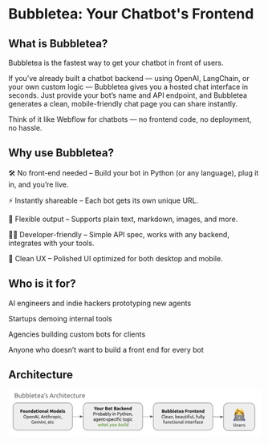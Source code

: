 # Bubbletea: Your Chatbot's Frontend

## What is Bubbletea?
Bubbletea is the fastest way to get your chatbot in front of users.

If you’ve already built a chatbot backend — using OpenAI, LangChain, or your own custom logic — Bubbletea gives you a hosted chat interface in seconds. Just provide your bot’s name and API endpoint, and Bubbletea generates a clean, mobile-friendly chat page you can share instantly.

Think of it like Webflow for chatbots — no frontend code, no deployment, no hassle.

## Why use Bubbletea?
🛠 No front-end needed – Build your bot in Python (or any language), plug it in, and you’re live.

⚡️ Instantly shareable – Each bot gets its own unique URL.

💬 Flexible output – Supports plain text, markdown, images, and more.

🧑‍💻 Developer-friendly – Simple API spec, works with any backend, integrates with your tools.

🧼 Clean UX – Polished UI optimized for both desktop and mobile.

## Who is it for?
AI engineers and indie hackers prototyping new agents

Startups demoing internal tools

Agencies building custom bots for clients

Anyone who doesn’t want to build a front end for every bot

## Architecture

![Architecture](assets/architecture.png)


